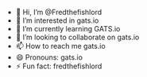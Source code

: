 - 👋 Hi, I’m @Fredthefishlord
- 👀 I’m interested in gats.io
- 🌱 I’m currently learning GATS.io  
- 💞️ I’m looking to collaborate on gats.io  
- 📫 How to reach me gats.io
- 😄 Pronouns: gats.io
- ⚡ Fun fact: fredthefishlord

<!---
Fredthefishlord/Fredthefishlord is a ✨ special ✨ repository because its `README.md` (this file) appears on your GitHub profile.
You can click the Preview link to take a look at your changes.
--->
